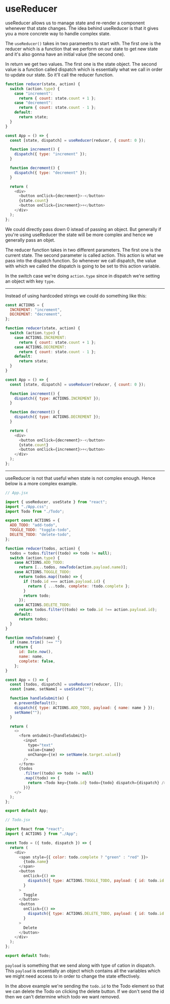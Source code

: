 # useReducer

useReducer allows us to manage state and re-render a component whenever that state changes. The idea behind useReducer is that it gives you a more concrete way to handle complex state.

The `useReducer()` takes in two parameetrs to start with. The first one is the reducer which is a function that we perform on our state to get new state and it's also gonna have an initial value (the second one).

In return we get two values. The first one is the state object. The second value is a function called dispatch which is essentially what we call in order to update our state. So it'll call the reducer function.

```javascript
function reducer(state, action) {
  switch (action.type) {
    case "increment":
      return { count: state.count + 1 };
    case "decrement":
      return { count: state.count - 1 };
    default:
      return state;
  }
}

const App = () => {
  const [state, dispatch] = useReducer(reducer, { count: 0 });

  function increment() {
    dispatch({ type: "increment" });
  }

  function decrement() {
    dispatch({ type: "decrement" });
  }

  return (
    <div>
      <button onClick={decrement}>-</button>
      {state.count}
      <button onClick={increment}>+</button>
    </div>
  );
};
```

We could directly pass down 0 istead of passing an object. But generally if you're using useReducer the state will be more complex and hence we generally pass an objet.

The reducer function takes in two different parameters. The first one is the current state. The second parameter is called action. This action is what we pass into the dispatch function. So whenever we call dispatch, the value with which we called the dispatch is going to be set to this action variable.

In the switch case we're doing `action.type` since in dispatch we're setting an object with key `type`.

---

Instead of using hardcoded strings we could do something like this:

```javascript
const ACTIONS = {
  INCREMENT: "increment",
  DECREMENT: "decrement",
};

function reducer(state, action) {
  switch (action.type) {
    case ACTIONS.INCREMENT:
      return { count: state.count + 1 };
    case ACTIONS.DECREMENT:
      return { count: state.count - 1 };
    default:
      return state;
  }
}

const App = () => {
  const [state, dispatch] = useReducer(reducer, { count: 0 });

  function increment() {
    dispatch({ type: ACTIONS.INCREMENT });
  }

  function decrement() {
    dispatch({ type: ACTIONS.DECREMENT });
  }

  return (
    <div>
      <button onClick={decrement}>-</button>
      {state.count}
      <button onClick={increment}>+</button>
    </div>
  );
};
```

---

useReducer is not that useful when state is not complex enough. Hence below is a more complex example.

```javascript
// App.jsx

import { useReducer, useState } from "react";
import "./App.css";
import Todo from "./Todo";

export const ACTIONS = {
  ADD_TODO: "add-todo",
  TOGGLE_TODO: "toggle-todo",
  DELETE_TODO: "delete-todo",
};

function reducer(todos, action) {
  todos = todos.filter((todo) => todo != null);
  switch (action.type) {
    case ACTIONS.ADD_TODO:
      return [...todos, newTodo(action.payload.name)];
    case ACTIONS.TOGGLE_TODO:
      return todos.map((todo) => {
        if (todo.id === action.payload.id) {
          return { ...todo, complete: !todo.complete };
        }
        return todo;
      });
    case ACTIONS.DELETE_TODO:
      return todos.filter((todo) => todo.id !== action.payload.id);
    default:
      return todos;
  }
}

function newTodo(name) {
  if (name.trim() !== "")
    return {
      id: Date.now(),
      name: name,
      complete: false,
    };
}

const App = () => {
  const [todos, dispatch] = useReducer(reducer, []);
  const [name, setName] = useState("");

  function handleSubmit(e) {
    e.preventDefault();
    dispatch({ type: ACTIONS.ADD_TODO, payload: { name: name } });
    setName("");
  }

  return (
    <>
      <form onSubmit={handleSubmit}>
        <input
          type="text"
          value={name}
          onChange={(e) => setName(e.target.value)}
        />
      </form>
      {todos
        .filter((todo) => todo != null)
        .map((todo) => {
          return <Todo key={todo.id} todo={todo} dispatch={dispatch} />;
        })}
    </>
  );
};

export default App;
```

```javascript
// Todo.jsx

import React from "react";
import { ACTIONS } from "./App";

const Todo = ({ todo, dispatch }) => {
  return (
    <div>
      <span style={{ color: todo.complete ? "green" : "red" }}>
        {todo.name}
      </span>
      <button
        onClick={() =>
          dispatch({ type: ACTIONS.TOGGLE_TODO, payload: { id: todo.id } })
        }
      >
        Toggle
      </button>
      <button
        onClick={() =>
          dispatch({ type: ACTIONS.DELETE_TODO, payload: { id: todo.id } })
        }
      >
        Delete
      </button>
    </div>
  );
};

export default Todo;
```

`payload` is something that we send along with type of cation in dispatch. This `payload` is essentially an object which contains all the variables which we might need access to in order to change the state effectively.

In the above example we're sending the `todo.id` to the Todo element so that we can delete the Todo on clicking the delete button. If we don't send the id then we can't determine which todo we want removed.
